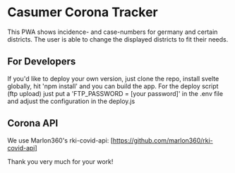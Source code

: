 # Casumer Corona Tracker

This PWA shows incidence- and case-numbers for germany and certain districts. The user is able to change the displayed districts to fit their needs.

## For Developers

If you'd like to deploy your own version, just clone the repo, install svelte globally, hit 'npm install' and you can build the app. For the deploy script (ftp upload) just put a 'FTP_PASSWORD = [your password]' in the .env file and adjust the configuration in the deploy.js

## Corona API
We use Marlon360's rki-covid-api: [https://github.com/marlon360/rki-covid-api]

Thank you very much for your work!